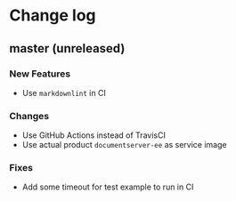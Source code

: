 # Change log

## master (unreleased)

### New Features

* Use `markdownlint` in CI

### Changes

* Use GitHub Actions instead of TravisCI
* Use actual product `documentserver-ee` as service image

### Fixes

* Add some timeout for test example to run in CI
